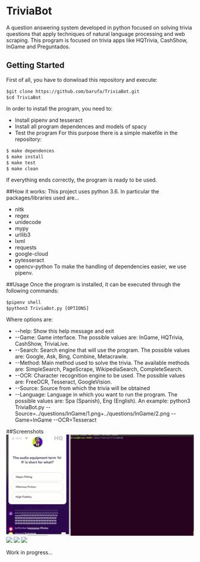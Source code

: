 # TriviaBot
A question answering system developed in python focused on solving trivia questions that apply techniques of natural language processing and web scraping.
This program is focused on trivia apps like HQTrivia, CashShow, InGame and Preguntados.

## Getting Started
First of all, you have to donwload this repository and execute:
```
$git clone https://github.com/barufa/TriviaBot.git
$cd TriviaBot
```
In order to install the program, you need to:
* Install pipenv and tesseract
* Install all program dependences and models of spacy
* Test the program
For this purpose there is a simple makefile in the repository:
```
$ make dependences
$ make install
$ make test
$ make clean
```
If everything ends correctly, the program is ready to be used.

##How it works:
This project uses python 3.6. In particular the packages/libraries used are...
* nltk
* regex
* unidecode
* mypy
* urllib3
* lxml
* requests
* google-cloud
* pytesseract
* opencv-python
To make the handling of dependencies easier, we use pipenv.

##Usage
Once the program is installed, it can be executed through the following commands:
```
$pipenv shell
$python3 TriviaBot.py [OPTIONS]
```
Where options are:
* --help: Show this help message and exit
* --Game: Game interface. The possible values are: InGame, HQTrivia, CashShow, TriviaLive.
* --Search: Search engine that will use the program. The possible values are: Google, Ask, Bing, Combine, Metacrawle.
* --Method: Main method used to solve the trivia. The available methods are: SimpleSearch, PageScrape, WikipediaSearch, CompleteSearch.
* --OCR: Character recognition engine to be used. The possible values are: FreeOCR, Tesseract, GoogleVision.
* --Source: Source from which the trivia will be obtained
* --Language: Language in which you want to run the program. The possible values are: Spa (Spanish), Eng (English).
An example:
python3 TriviaBot.py --Source=../questions/InGame/1.png+../questions/InGame/2.png --Game=InGame --OCR=Tesseract

##Screenshots
![](HQTrivia.gif)
![](InGame.gif)
![](CashShow.gif)
![](TriviaLive.gif)



Work in progress...
